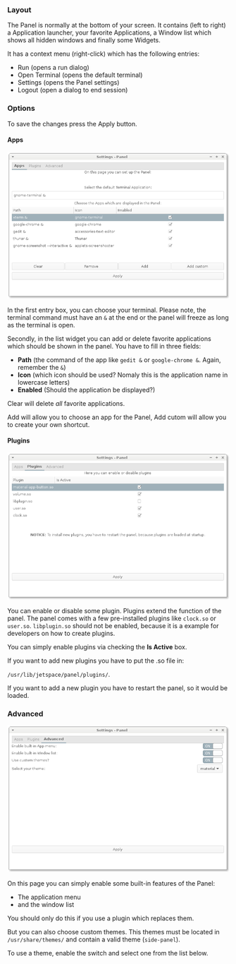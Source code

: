 ### Layout

The Panel is normally at the bottom of your screen.
It contains (left to right) a Application launcher,
your favorite Applications, a Window list which shows all hidden
windows and finally some Widgets.

It has a context menu (right-click) which has the following entries:

* Run (opens a run dialog)
* Open Terminal (opens the default terminal)
* Settings (opens the Panel settings)
* Logout (open a dialog to end session)

### Options

To save the changes press the Apply button.

#### Apps

![App Settings](../img/side-panel-settings.png)

In the first entry box, you can choose your terminal. Please note,
the terminal command must have an `&` at the end or the panel
will freeze as long as the terminal is open.

Secondly, in the list widget you can add or delete favorite applications
which should be shown in the panel. You have to fill in three fields:

* __Path__ (the command of the app like `gedit &` or `google-chrome &`. Again, remember the `&`)
* __Icon__ (which icon should be used? Nomaly this is the application name in lowercase letters)
* __Enabled__ (Should the application be displayed?)

Clear will delete _all_  favorite applications.

Add will allow you to choose an app for the Panel, Add cutom will allow you to create your own shortcut.

#### Plugins

![Plugin Settings](../img/side-panel-settings-2.png)

You can enable or disable some plugin. Plugins extend the function of the panel.
The panel comes with a few pre-installed plugins like `clock.so` or `user.so`.
`libplugin.so` should not be enabled, because it is a example for developers on how to create
plugins.

You can simply enable plugins via checking the __Is Active__ box.

If you want to add new plugins you have to put the .so file in:

`/usr/lib/jetspace/panel/plugins/`.

If you want to add a new plugin you have to restart the panel, so it would be loaded.

### Advanced

![Advanced Settings](../img/side-panel-settings-3.png)

On this page you can simply enable some built-in features of the Panel:

* The application menu
* and the window list

You should only do this if you use a plugin which replaces them.

But you can also choose custom themes. This themes must be located in `/usr/share/themes/`
and contain a valid theme (`side-panel`).

To use a theme, enable the switch and select one from the list below.
